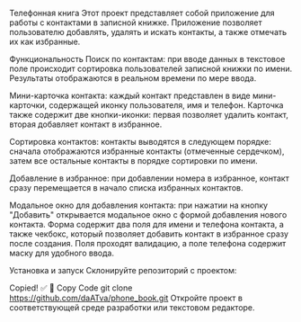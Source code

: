 Телефонная книга
Этот проект представляет собой приложение для работы с контактами в записной книжке. Приложение позволяет пользователю добавлять, удалять и искать контакты, а также отмечать их как избранные.

Функциональность
Поиск по контактам: при вводе данных в текстовое поле происходит сортировка пользователей записной книжки по имени. Результаты отображаются в реальном времени по мере ввода.

Мини-карточка контакта: каждый контакт представлен в виде мини-карточки, содержащей иконку пользователя, имя и телефон. Карточка также содержит две кнопки-иконки: первая позволяет удалить контакт, вторая добавляет контакт в избранное.

Сортировка контактов: контакты выводятся в следующем порядке: сначала отображаются избранные контакты (отмеченные сердечком), затем все остальные контакты в порядке сортировки по имени.

Добавление в избранное: при добавлении номера в избранное, контакт сразу перемещается в начало списка избранных контактов.

Модальное окно для добавления контакта: при нажатии на кнопку "Добавить" открывается модальное окно с формой добавления нового контакта. Форма содержит два поля для имени и телефона контакта, а также чекбокс, который позволяет добавить контакт в избранное сразу после создания. Поля проходят валидацию, а поле телефона содержит маску для удобного ввода.

Установка и запуск
Склонируйте репозиторий с проектом:

Copied! ✅
📝 Copy Code
git clone https://github.com/daATva/phone_book.git
Откройте проект в соответствующей среде разработки или текстовом редакторе.